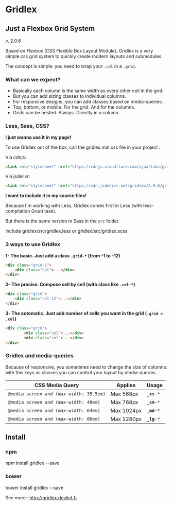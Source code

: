 # Gridlex
## Just a Flexbox Grid System
v. 2.0.6

Based on Flexbox (CSS Flexible Box Layout Module), Gridlex is a very simple css grid system to quickly create modern layouts and submodules.

The concept is simple: you need to wrap your `.col` in a `.grid`.

### What can we expect?
- Basically each column is the same width as every other cell in the grid.
- But you can add sizing classes to individual columns.
- For responsive designs, you can add classes based on media-queries.
- Top, bottom, or middle. For the grid. And for the columns.
- Grids can be nested. Always. Directly in a column.

### Less, Sass, CSS?

**I just wanna use it in my page!**

To use Gridlex out of the box, call the gridlex.min.css file in your project :

Via cdnjs:
```html
<link rel="stylesheet" href="https://cdnjs.cloudflare.com/ajax/libs/gridlex/2.0.6/gridlex.min.css">
```

Via jsdelivr:
```html
<link rel="stylesheet" href="https://cdn.jsdelivr.net/gridlex/2.0.6/gridlex.min.css">
```
**I want to include it in my source files!**

Because I'm working with Less, Gridlex comes first in Less (with less-compilation Grunt task).

But there is the same version in Sass in the `src` folder.

Include gridlex/src/gridlex.less or gridlex/src/gridlex.scss

### 3 ways to use Gridlex
**1- The basic. Just add a class `.grid-*` (from -1 to -12)**
```html
<div class="grid-1">
	<div class="col">...</div>
</div>
```

**2- The precise. Compose cell by cell (with class like `.col-*`)**
```html
<div class="grid">
	<div class="col-12">...</div>
</div>
```

**3- The automatic. Just add number of cells you want in the grid (`.grid > .col`)**
```html
<div class="grid">
		<div class="col">...</div>
		<div class="col">...</div>
</div>
```

### Gridlex and media-queries
Because of responsive, you sometimes need to change the size of columns: with this keys as classes you can control your layout by media-queries.
<table>
<thead>
	<tr>
		<th>CSS Media Query</th>
		<th>Applies</th>
		<th>Usage</th>
	</tr>
</thead>
<tbody>
	<tr>
		<td><code>@media screen and (max-width: 35.5em)</code></td>
		<td>Max 568px</td>
		<td><code><b>_xs</b>-*</code></td>
	</tr>
	<tr>
		<td><code>@media screen and (max-width: 48em)</code></td>
		<td>Max 768px</td>
		<td><code><b>_sm</b>-*</code></td>
	</tr>
	<tr>
		<td><code>@media screen and (max-width: 64em)</code></td>
		<td>Max 1024px</td>
		<td><code><b>_md</b>-*</code></td>
	</tr>
	<tr>
		<td><code>@media screen and (max-width: 80em)</code></td>
		<td>Max 1280px</td>
		<td><code><b>_lg</b>-*</code></td>
	</tr>
</tbody>
</table>

## Install
### npm
npm install gridlex --save

### bower
bower install gridlex --save


See more : http://gridlex.devlint.fr
